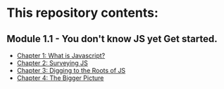 # This repository contents:

## Module 1.1 - You don't know JS yet Get started.
- [Chapter 1: What is Javascript?](./Module%201.1/Chapter%201/what-is-js.md)
- [Chapter 2: Surveying JS](./Module%201.1/Chapter%202/surveying-js.md)
- [Chapter 3: Digging to the Roots of JS](./Module%201.1/Chapter%203/digging-the-roots-js.md)
- [Chapter 4: The Bigger Picture](./Module%201.1/Chapter%204/the-bigger-picture.md)